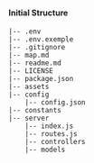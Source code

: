 #### Initial Structure
    
    |-- .env
    |-- .env.exemple
    |-- .gitignore
    |-- map.md
    |-- readme.md
    |-- LICENSE
    |-- package.json
    |-- assets
    |-- config
        |-- config.json
    |-- constants
    |-- server
        |-- index.js
        |-- routes.js
        |-- controllers
        |-- models